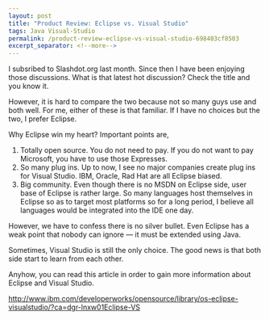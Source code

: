```yaml
---
layout: post
title: "Product Review: Eclipse vs. Visual Studio"
tags: Java Visual-Studio
permalink: /product-review-eclipse-vs-visual-studio-698403cf8503
excerpt_separator: <!--more-->
---
```

I subsribed to Slashdot.org last month. Since then I have been enjoying those discussions. What is that latest hot discussion? Check the title and you know it.

However, it is hard to compare the two because not so many guys use and both well. For me, either of these is that familiar. If I have no choices but the two, I prefer Eclipse.
<!--more-->

Why Eclipse win my heart? Important points are,

1. Totally open source. You do not need to pay. If you do not want to pay Microsoft, you have to use those Expresses.
1. So many plug ins. Up to now, I see no major companies create plug ins for Visual Studio. IBM, Oracle, Rad Hat are all Eclipse biased.
1. Big community. Even though there is no MSDN on Eclipse side, user base of Eclipse is rather large. So many languages host themselves in Eclipse so as to target most platforms so for a long period, I believe all languages would be integrated into the IDE one day.

However, we have to confess there is no silver bullet. Even Eclipse has a weak point that nobody can ignore — it must be extended using Java.

Sometimes, Visual Studio is still the only choice. The good news is that both side start to learn from each other.

Anyhow, you can read this article in order to gain more information about Eclipse and Visual Studio.

http://www.ibm.com/developerworks/opensource/library/os-eclipse-visualstudio/?ca=dgr-lnxw01Eclipse-VS
